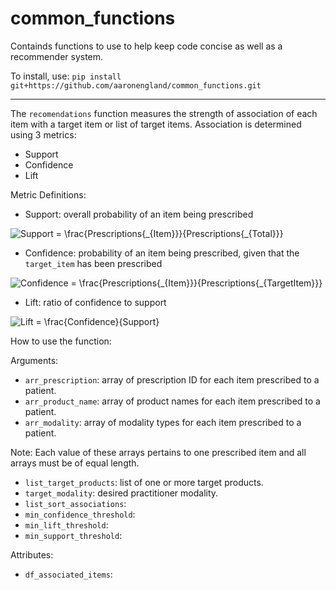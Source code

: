 # common_functions
Containds functions to use to help keep code concise as well as a recommender system.

To install, use: ```pip install git+https://github.com/aaronengland/common_functions.git```

---

The ```recomendations``` function measures the strength of association of each item with a target item or list of target items. Association is determined using 3 metrics:
- Support
- Confidence
- Lift

Metric Definitions:
- Support: overall probability of an item being prescribed

<img src="https://latex.codecogs.com/gif.latex?Support&space;=&space;\frac{Prescriptions{_{Item}}}{Prescriptions{_{Total}}}" title="Support = \frac{Prescriptions{_{Item}}}{Prescriptions{_{Total}}}" />

- Confidence: probability of an item being prescribed, given that the ```target_item``` has been prescribed

<img src="https://latex.codecogs.com/gif.latex?Confidence&space;=&space;\frac{Prescriptions{_{Item}}}{Prescriptions{_{TargetItem}}}" title="Confidence = \frac{Prescriptions{_{Item}}}{Prescriptions{_{TargetItem}}}" />

- Lift: ratio of confidence to support

<img src="https://latex.codecogs.com/gif.latex?Lift&space;=&space;\frac{Confidence}{Support}" title="Lift = \frac{Confidence}{Support}" />

How to use the function:

Arguments:

- ```arr_prescription```: array of prescription ID for each item prescribed to a patient.
- ```arr_product_name```: array of product names for each item prescribed to a patient.
- ```arr_modality```: array of modality types for each item prescribed to a patient.

Note: Each value of these arrays pertains to one prescribed item and all arrays must be of equal length.

- ```list_target_products```: list of one or more target products.
- ```target_modality```: desired practitioner modality.
- ```list_sort_associations```: 
- ```min_confidence_threshold```:
- ```min_lift_threshold```:
- ```min_support_threshold```:

Attributes:

- ```df_associated_items```:





